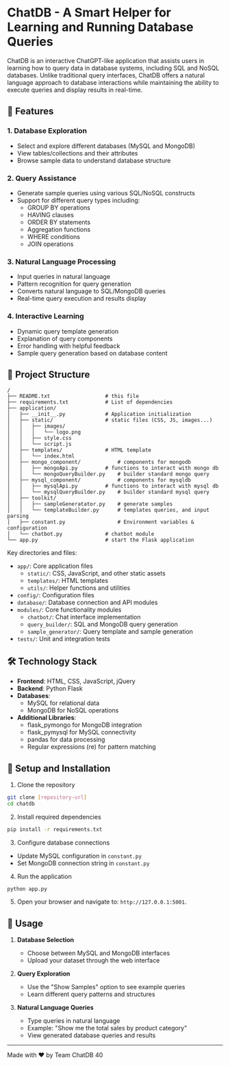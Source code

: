 # ChatDB - A Smart Helper for Learning and Running Database Queries

ChatDB is an interactive ChatGPT-like application that assists users in learning how to query data in database systems, including SQL and NoSQL databases. Unlike traditional query interfaces, ChatDB offers a natural language approach to database interactions while maintaining the ability to execute queries and display results in real-time.

## 🌟 Features

### 1. Database Exploration
- Select and explore different databases (MySQL and MongoDB)
- View tables/collections and their attributes
- Browse sample data to understand database structure

### 2. Query Assistance
- Generate sample queries using various SQL/NoSQL constructs
- Support for different query types including:
  - GROUP BY operations
  - HAVING clauses
  - ORDER BY statements
  - Aggregation functions
  - WHERE conditions
  - JOIN operations
  
### 3. Natural Language Processing
- Input queries in natural language
- Pattern recognition for query generation
- Converts natural language to SQL/MongoDB queries
- Real-time query execution and results display

### 4. Interactive Learning
- Dynamic query template generation
- Explanation of query components
- Error handling with helpful feedback
- Sample query generation based on database content

## 📁 Project Structure

```
/
├── README.txt          		# this file
├── requirements.txt    		# List of dependencies
├── application/
│   ├── __init__.py     		# Application initialization
│   ├── static/        			# static files (CSS, JS, images...)
│   │   ├── images/
│   │   │   └── logo.png
│   │   ├── style.css
│   │   └── script.js
│   ├── templates/      		# HTML template
│   │   └── index.html
│   ├── mongo_component/        	# components for mongodb
│   │   ├── mongoApi.py			# functions to interact with mongo db
│   │   └── mongoQueryBuilder.py	# builder standard mongo query
│   ├── mysql_component/        	# components for mysqldb
│   │   ├── mysqlApi.py			# functions to interact with mysql db
│   │   └── mysqlQueryBuilder.py	# builder standard mysql query
│   ├── toolkit/         		
│   │   ├── sampleGeneratator.py 	# generate samples 
│   │   └── templateBuilder.py		# templates queries, and input parsing
│   ├── constant.py         		# Environment variables & configuration
│   └── chatbot.py         		# chatbot module
└── app.py              		# start the Flask application  

```

Key directories and files:
- `app/`: Core application files
  - `static/`: CSS, JavaScript, and other static assets
  - `templates/`: HTML templates
  - `utils/`: Helper functions and utilities
- `config/`: Configuration files
- `database/`: Database connection and API modules
- `modules/`: Core functionality modules
  - `chatbot/`: Chat interface implementation
  - `query_builder/`: SQL and MongoDB query generation
  - `sample_generator/`: Query template and sample generation
- `tests/`: Unit and integration tests

## 🛠️ Technology Stack

- **Frontend**: HTML, CSS, JavaScript, jQuery
- **Backend**: Python Flask
- **Databases**: 
  - MySQL for relational data
  - MongoDB for NoSQL operations
- **Additional Libraries**:
  - flask_pymongo for MongoDB integration
  - flask_pymysql for MySQL connectivity
  - pandas for data processing
  - Regular expressions (re) for pattern matching

## 🚀 Setup and Installation

1. Clone the repository
```bash
git clone [repository-url]
cd chatdb
```

2. Install required dependencies
```bash
pip install -r requirements.txt
```

3. Configure database connections
- Update MySQL configuration in `constant.py`
- Set MongoDB connection string in `constant.py`

4. Run the application
```bash
python app.py
```

5. Open your browser and navigate to: `http://127.0.0.1:5001`.


## 📖 Usage

1. **Database Selection**
   - Choose between MySQL and MongoDB interfaces
   - Upload your dataset through the web interface

2. **Query Exploration**
   - Use the "Show Samples" option to see example queries
   - Learn different query patterns and structures

3. **Natural Language Queries**
   - Type queries in natural language
   - Example: "Show me the total sales by product category"
   - View generated database queries and results

---
Made with ❤️ by Team ChatDB 40
